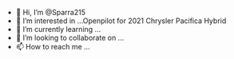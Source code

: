 - 👋 Hi, I’m @Sparra215
- 👀 I’m interested in ...Openpilot for 2021 Chrysler Pacifica Hybrid
- 🌱 I’m currently learning ...
- 💞️ I’m looking to collaborate on ...
- 📫 How to reach me ...

<!---
Sparra215/Sparra215 is a ✨ special ✨ repository because its `README.md` (this file) appears on your GitHub profile.
You can click the Preview link to take a look at your changes.
--->
